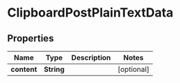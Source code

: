 # ClipboardPostPlainTextData

## Properties
Name | Type | Description | Notes
------------ | ------------- | ------------- | -------------
**content** | **String** |  |  [optional]
